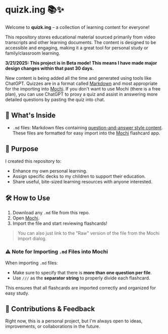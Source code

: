 # quizk.ing 📚✨

Welcome to **quizk.ing** – a collection of learning content for everyone!

This repository stores educational material sourced primarily from video transcripts and other learning documents. The content is designed to be accessible and engaging, making it a great tool for personal study or family/classroom learning.

**3/21/2025: This project is in Beta mode! This means I have made major design changes within that past 30 days.**

New content is being added all the time and generated using tools like ChatGPT. Quizzes are in a format called [Markdown](https://www.markdownguide.org/basic-syntax/) and most appropriate for the importing into [Mochi](https://mochi.cards/). If you don't want to use Mochi (there is a free plan), you can use ChatGPT to proxy a quiz and assist in answering more detailed questions by pasting the quiz into chat. 

## 📄 What's Inside

- `.md` files: Markdown files containing [question-and-answer style content](https://mochi.cards/docs/#cards). These files are formatted for easy import into the [Mochi](https://mochi.cards/) flashcard app.

## 🚀 Purpose

I created this repository to:

- Enhance my own personal learning.
- Assign specific decks to my children to support their education.
- Share useful, bite-sized learning resources with anyone interested.

## 🛠️ How to Use

1. Download any `.md` file from this repo.
2. Open [Mochi](https://mochi.cards/).
3. Import the file and start reviewing flashcards!

> You can also just link to the "Raw" version of the file from the Mochi import dialog.

### ⚠️ Note for Importing `.md` Files into Mochi
When importing `.md` files:
- Make sure to specify that there is **more than one question per file**.
- Use `///` as the **separator string** to properly divide each flashcard.

This ensures that all flashcards are imported correctly and organized for easy study.

## 🌱 Contributions & Feedback

Right now, this is a personal project, but I'm always open to ideas, improvements, or collaborations in the future.

